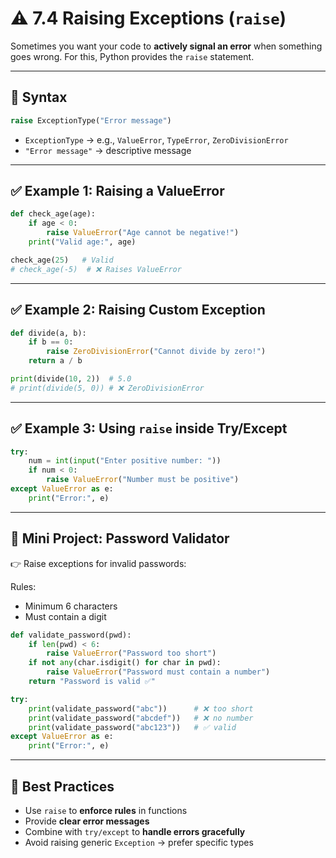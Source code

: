 # ⚠️ 7.4 Raising Exceptions (`raise`)

Sometimes you want your code to **actively signal an error** when something goes wrong.
For this, Python provides the `raise` statement.

---

## 🔑 Syntax

```python
raise ExceptionType("Error message")
```

* `ExceptionType` → e.g., `ValueError`, `TypeError`, `ZeroDivisionError`
* `"Error message"` → descriptive message

---

## ✅ Example 1: Raising a ValueError

```python
def check_age(age):
    if age < 0:
        raise ValueError("Age cannot be negative!")
    print("Valid age:", age)

check_age(25)   # Valid
# check_age(-5)  # ❌ Raises ValueError
```

---

## ✅ Example 2: Raising Custom Exception

```python
def divide(a, b):
    if b == 0:
        raise ZeroDivisionError("Cannot divide by zero!")
    return a / b

print(divide(10, 2))  # 5.0
# print(divide(5, 0)) # ❌ ZeroDivisionError
```

---

## ✅ Example 3: Using `raise` inside Try/Except

```python
try:
    num = int(input("Enter positive number: "))
    if num < 0:
        raise ValueError("Number must be positive")
except ValueError as e:
    print("Error:", e)
```

---

## 🎯 Mini Project: Password Validator

👉 Raise exceptions for invalid passwords:

Rules:

* Minimum 6 characters
* Must contain a digit

```python
def validate_password(pwd):
    if len(pwd) < 6:
        raise ValueError("Password too short")
    if not any(char.isdigit() for char in pwd):
        raise ValueError("Password must contain a number")
    return "Password is valid ✅"

try:
    print(validate_password("abc"))      # ❌ too short
    print(validate_password("abcdef"))   # ❌ no number
    print(validate_password("abc123"))   # ✅ valid
except ValueError as e:
    print("Error:", e)
```

---

## 🧠 Best Practices

* Use `raise` to **enforce rules** in functions
* Provide **clear error messages**
* Combine with `try/except` to **handle errors gracefully**
* Avoid raising generic `Exception` → prefer specific types

